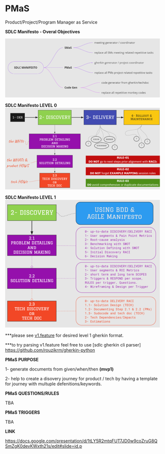 # PMaS
Product/Project/Program Manager as Service

**SDLC Manifesto - Overal Objectives**

![level 0](https://github.com/sdlcmanfiesto/SMaS/blob/main/overall%20objectives.PNG?raw=true)

**SDLC Manifesto LEVEL 0**
![level 0](https://github.com/sdlcmanfiesto/SMaS/blob/main/level-1.png?raw=true)

**SDLC Manifesto LEVEL 1**
![level 1](https://github.com/sdlcmanfiesto/SMaS/blob/main/level-2.png?raw=true)

***please see [v1.feature](https://raw.githubusercontent.com/sdlcmanfiesto/PMaS/main/v1.feature) for desired level 1 gherkin format.

***to try parsing v1.feature feel free to use [sdlc gherkin cli parser]  https://github.com/rouzikrm/gherkin-python


**PMaS PURPOSE**

1- generate documents from given/when/then **(mvp1)**

2- help to create a disovery journey for product / tech by having a template for journey with multuple defenitions/keywords.


**PMaS QUESTIONS/RULES**

TBA


**PMaS TRIGGERS**

TBA

**LINK**

https://docs.google.com/presentation/d/1tLY5R2mtqFUT7JD0w9coZruG8QSmZgK0devKWxth21s/edit#slide=id.p
